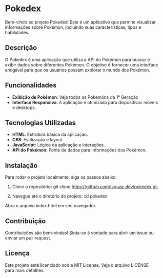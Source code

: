 # Pokedex

Bem-vindo ao projeto Pokedex! Este é um aplicativo que permite visualizar informações sobre Pokémon, incluindo suas características, tipos e habilidades.

## Descrição

O Pokedex é uma aplicação que utiliza a API do Pokémon para buscar e exibir dados sobre diferentes Pokémon. O objetivo é fornecer uma interface amigável para que os usuários possam explorar o mundo dos Pokémon.

## Funcionalidades

- **Exibição de Pokémon**: Veja todos os Pokemóns da 1ª Geração
- **Interface Responsiva**: A aplicação é otimizada para dispositivos móveis e desktops.

## Tecnologias Utilizadas

- **HTML**: Estrutura básica da aplicação.
- **CSS**: Estilização e layout.
- **JavaScript**: Lógica da aplicação e interações.
- **API do Pokémon**: Fonte de dados para informações dos Pokémon.

## Instalação

Para rodar o projeto localmente, siga os passos abaixo:

1. Clone o repositório:
   git clone https://github.com/lsouza-dev/pokedex.git


2. Navegue até o diretório do projeto:
  cd pokedex

Abra o arquivo index.html em seu navegador.

## Contribuição
Contribuições são bem-vindas! Sinta-se à vontade para abrir um issue ou enviar um pull request.

## Licença
Este projeto está licenciado sob a MIT License. Veja o arquivo LICENSE para mais detalhes.
